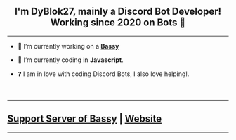 ## <div align="center">I'm DyBlok27, mainly a Discord Bot Developer! Working since 2020 on Bots 🚀</div>

***

- 🔭 I’m currently working on a [**Bassy**](https://bassy.xyz)
  

- 🌱 I’m currently coding in **Javascript**.  
  

- ❓  I am in love with coding Discord Bots, I also love helping!.
  
<br/>
  
***
## [Support Server of Bassy](https://bassy.xyz/support) | [Website](https://bassy.xyz)

***
